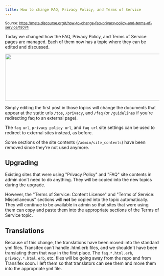 ```yaml
---
title: How to change FAQ, Privacy Policy, and Terms of Service
---
```


<small class="doc-source">Source: https://meta.discourse.org/t/how-to-change-faq-privacy-policy-and-terms-of-service/18074</small>

Today we changed how the FAQ, Privacy Policy, and Terms of Service pages are managed. Each of them now has a topic where they can be edited and discussed.

<img src="//discourse-meta.s3-us-west-1.amazonaws.com/original/3X/5/f/5f071dc7b0f63e62ff9b85054d5a74e6c99689b9.png" width="660" height="153"> 

Simply editing the first post in those topics will change the documents that appear at the static urls `/tos`, `/privacy`, and `/faq` (or `/guidelines` if you're redirecting faq to an external page).

The `faq url`, `privacy policy url`, and `faq url` site settings can be used to redirect to external sites instead, as before.

Some sections of the site contents (`/admin/site_contents`) have been removed since they're not used anymore.

## Upgrading

Existing sites that were using "Privacy Policy" and "FAQ" site contents in admin don't need to do anything. They will be copied into the new topics during the upgrade.

However, the "Terms of Service: Content License" and "Terms of Service: Miscellaneous" sections will **not** be copied into the topic automatically. They will continue to be available in admin so that sites that were using them can copy and paste them into the appropriate sections of the Terms of Service topic.

## Translations

Because of this change, the translations have been moved into the standard yml files. Transifex can't handle .html.erb files, and we shouldn't have been translating them that way in the first place. The `faq.*.html.erb`, `privacy.*.html.erb`, etc. files will be going away from the repo and from Transifex soon. I left them so that translators can see them and move them into the appropriate yml file.
